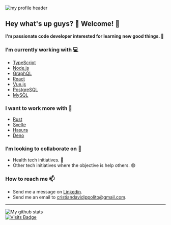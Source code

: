 
<!--
**Cristiandi/Cristiandi** is a ✨ _special_ ✨ repository because its `README.md` (this file) appears on your GitHub profile.

Here are some ideas to get you started:

- 🔭 I’m currently working on ...
- 🌱 I’m currently learning ...
- 👯 I’m looking to collaborate on ...
- 🤔 I’m looking for help with ...
- 💬 Ask me about ...
- 📫 How to reach me: ...
- 😄 Pronouns: ...
- ⚡ Fun fact: ...
-->
![my profile header](https://media-exp1.licdn.com/dms/image/C4E16AQFsJlihrNNYIA/profile-displaybackgroundimage-shrink_350_1400/0?e=1600905600&v=beta&t=Zo1vZrxlJCdv3F7geynibJXM5vD79ZnEoAyuxy_oEog)

## Hey what's up guys? :wave: Welcome! :tada:
**I'm passionate code developer interested for learning new good things. :rocket:**

### I’m currently working with :computer:
 - [TypeScript](https://www.typescriptlang.org/)
 - [Node.js](https://nodejs.org/en/)
 - [GraphQL](https://graphql.org/)
 - [React](https://reactjs.org/)
 - [Vue.js](https://vuejs.org/)
 - [PostgreSQL](https://www.postgresql.org/)
 - [MySQL](https://www.mysql.com/)

### I want to work more with :dart:
- [Rust](https://www.rust-lang.org/)
- [Svelte](https://svelte.dev/)
- [Hasura](https://hasura.io/)
- [Deno](https://deno.land/)

### I’m looking to collaborate on :green_heart:
- Health tech initiatives. :hospital:
- Other tech initiatives where the objective is help others. :smile:

### How to reach me 📫
- Send me a message on [Linkedin](https://www.linkedin.com/in/cristian-david-ippolito/).
- Send me an email to cristiandavidippolito@gmail.com.
<hr>

![My github stats](https://github-readme-stats.vercel.app/api?&username=cristiandi&theme=dark&hide=contribs&show_icons=true])
<br>
[![Visits Badge](https://badges.pufler.dev/visits/cristiandi/Cristiandi)](https://github.com/Cristiandi)
